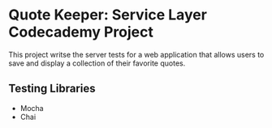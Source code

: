 # Quote Keeper: Service Layer Codecademy Project

This project writse the server tests for a web application that allows users to save and display a collection of their favorite quotes. 

## Testing Libraries
- Mocha
- Chai